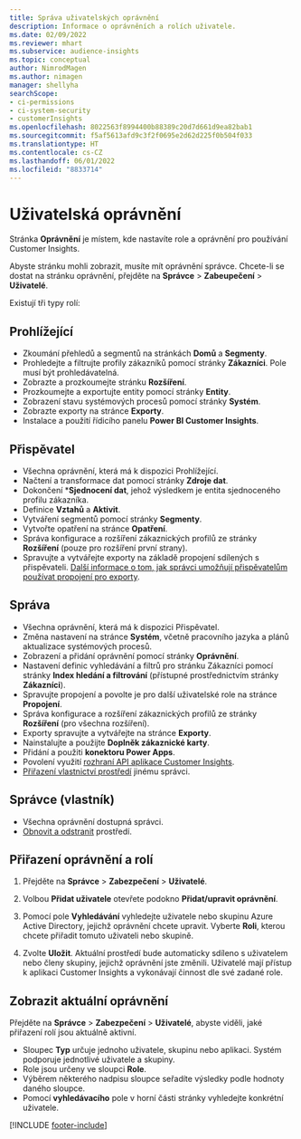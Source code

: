 ```yaml
---
title: Správa uživatelských oprávnění
description: Informace o oprávněních a rolích uživatele.
ms.date: 02/09/2022
ms.reviewer: mhart
ms.subservice: audience-insights
ms.topic: conceptual
author: NimrodMagen
ms.author: nimagen
manager: shellyha
searchScope:
- ci-permissions
- ci-system-security
- customerInsights
ms.openlocfilehash: 8022563f8994400b88389c20d7d661d9ea82bab1
ms.sourcegitcommit: f5af5613afd9c3f2f0695e2d62d225f0b504f033
ms.translationtype: HT
ms.contentlocale: cs-CZ
ms.lasthandoff: 06/01/2022
ms.locfileid: "8833714"
---
```

# <a name="user-permissions"></a>Uživatelská oprávnění

Stránka **Oprávnění** je místem, kde nastavíte role a oprávnění pro používání Customer Insights.

Abyste stránku mohli zobrazit, musíte mít oprávnění správce. Chcete-li se dostat na stránku oprávnění, přejděte na **Správce** > **Zabeupečení** > **Uživatelé**.

Existují tři typy rolí:

## <a name="viewer"></a>Prohlížející

- Zkoumání přehledů a segmentů na stránkách **Domů** a **Segmenty**.
- Prohledejte a filtrujte profily zákazníků pomocí stránky **Zákazníci**. Pole musí být prohledávatelná.
- Zobrazte a prozkoumejte stránku **Rozšíření**.
- Prozkoumejte a exportujte entity pomocí stránky **Entity**.
- Zobrazení stavu systémových procesů pomocí stránky **Systém**.
- Zobrazte exporty na stránce **Exporty**.
- Instalace a použití řídicího panelu **Power BI Customer Insights**.

## <a name="contributor"></a>Přispěvatel

- Všechna oprávnění, která má k dispozici Prohlížející.
- Načtení a transformace dat pomocí stránky **Zdroje dat**.
- Dokončení ***Sjednocení dat**, jehož výsledkem je entita sjednoceného profilu zákazníka.
- Definice **Vztahů** a **Aktivit**.
- Vytváření segmentů pomocí stránky **Segmenty**.
- Vytvořte opatření na stránce **Opatření**.
- Správa konfigurace a rozšíření zákaznických profilů ze stránky **Rozšíření** (pouze pro rozšíření první strany).
- Spravujte a vytvářejte exporty na základě propojení sdílených s přispěvateli. [Další informace o tom, jak správci umožňují přispěvatelům používat propojení pro exporty](connections.md#allow-contributors-to-use-a-connection-for-exports).

## <a name="admin"></a>Správa

- Všechna oprávnění, která má k dispozici Přispěvatel.
- Změna nastavení na stránce **Systém**, včetně pracovního jazyka a plánů aktualizace systémových procesů.
- Zobrazení a přidání oprávnění pomocí stránky **Oprávnění**.
- Nastavení definic vyhledávání a filtrů pro stránku Zákazníci pomocí stránky **Index hledání a filtrování** (přístupné prostřednictvím stránky **Zákazníci**).
- Spravujte propojení a povolte je pro další uživatelské role na stránce **Propojení**.
- Správa konfigurace a rozšíření zákaznických profilů ze stránky **Rozšíření** (pro všechna rozšíření).
- Exporty spravujte a vytvářejte na stránce **Exporty**.
- Nainstalujte a použijte **Doplněk zákaznické karty**.
- Přidání a použiti **konektoru Power Apps**.
- Povolení využití [rozhraní API aplikace Customer Insights](apis.md).
- [Přiřazení vlastnictví prostředí](manage-environments.md#change-the-owner-of-an-environment) jinému správci.

## <a name="admin-owner"></a>Správce (vlastník)

- Všechna oprávnění dostupná správci.
- [Obnovit a odstranit](manage-environments.md#reset-an-existing-environment-preview) prostředí.

## <a name="assign-roles-and-permissions"></a>Přiřazení oprávnění a rolí

1. Přejděte na **Správce** > **Zabezpečení** > **Uživatelé**.

1. Volbou **Přidat uživatele** otevřete podokno **Přidat/upravit oprávnění**.

1. Pomocí pole **Vyhledávání** vyhledejte uživatele nebo skupinu Azure Active Directory, jejichž oprávnění chcete upravit. Vyberte **Roli**, kterou chcete přiřadit tomuto uživateli nebo skupině.

1. Zvolte **Uložit**. Aktuální prostředí bude automaticky sdíleno s uživatelem nebo členy skupiny, jejichž oprávnění jste změnili. Uživatelé mají přístup k aplikaci Customer Insights a vykonávají činnost dle své zadané role.

## <a name="view-current-permissions"></a>Zobrazit aktuální oprávnění

Přejděte na **Správce** > **Zabezpečení** > **Uživatelé**, abyste viděli, jaké přiřazení rolí jsou aktuálně aktivní.

- Sloupec **Typ** určuje jednoho uživatele, skupinu nebo aplikaci. Systém podporuje jednotlivé uživatele a skupiny.
- Role jsou určeny ve sloupci **Role**.
- Výběrem některého nadpisu sloupce seřadíte výsledky podle hodnoty daného sloupce.
- Pomocí **vyhledávacího** pole v horní části stránky vyhledejte konkrétní uživatele.


[!INCLUDE [footer-include](includes/footer-banner.md)]
